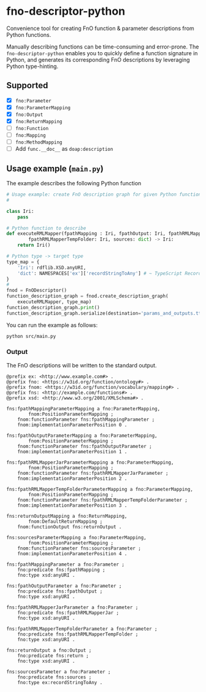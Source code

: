 # fno-descriptor-python

Convenience tool for creating FnO function & parameter descriptions from Python functions.

Manually describing functions can be time-consuming and error-prone.
The `fno-descriptor-python` enables you to quickly define a function signature
in Python,
and generates its corresponding FnO descriptions by leveraging Python
type-hinting.

## Supported

- [x] `fno:Parameter`
- [x] `fno:ParameterMapping`
- [x] `fno:Output`
- [x] `fno:ReturnMapping`
- [ ] `fno:Function`
- [ ] `fno:Mapping` 
- [ ] `fno:MethodMapping`
- [ ] Add `func.__doc__` as `doap:description`

## Usage example (`main.py`)

The example describes the following Python function

```python
# Usage example: create FnO description graph for given Python function
# 

class Iri:
    pass

# Python function to describe
def executeRMLMapper(fpathMapping : Iri, fpathOutput: Iri, fpathRMLMapperJar: Iri,
        fpathRMLMapperTempFolder: Iri, sources: dict) -> Iri:
    return Iri()

# Python type -> target type
type_map = {
    'Iri': rdflib.XSD.anyURI,
    'dict': NAMESPACES['ex']['recordStringToAny'] # ~ TypeScript Record<string,any>
}
# 
fnod = FnODescriptor()
function_description_graph = fnod.create_description_graph(
    executeRMLMapper, type_map)
function_description_graph.print()
function_description_graph.serialize(destination='params_and_outputs.ttl', format='turtle')
```

You can run the example as follows:

```bash
python src/main.py
```

### Output

The FnO descriptions will be written to the standard output.

```Turtle
@prefix ex: <http://www.example.com#> .
@prefix fno: <https://w3id.org/function/ontology#> .
@prefix fnom: <https://w3id.org/function/vocabulary/mapping#> .
@prefix fns: <http://example.com/functions#> .
@prefix xsd: <http://www.w3.org/2001/XMLSchema#> .

fns:fpathMappingParameterMapping a fno:ParameterMapping,
        fnom:PositionParameterMapping ;
    fnom:functionParameter fns:fpathMappingParameter ;
    fnom:implementationParameterPosition 0 .

fns:fpathOutputParameterMapping a fno:ParameterMapping,
        fnom:PositionParameterMapping ;
    fnom:functionParameter fns:fpathOutputParameter ;
    fnom:implementationParameterPosition 1 .

fns:fpathRMLMapperJarParameterMapping a fno:ParameterMapping,
        fnom:PositionParameterMapping ;
    fnom:functionParameter fns:fpathRMLMapperJarParameter ;
    fnom:implementationParameterPosition 2 .

fns:fpathRMLMapperTempFolderParameterMapping a fno:ParameterMapping,
        fnom:PositionParameterMapping ;
    fnom:functionParameter fns:fpathRMLMapperTempFolderParameter ;
    fnom:implementationParameterPosition 3 .

fns:returnOutputMapping a fno:ReturnMapping,
        fnom:DefaultReturnMapping ;
    fnom:functionOutput fns:returnOutput .

fns:sourcesParameterMapping a fno:ParameterMapping,
        fnom:PositionParameterMapping ;
    fnom:functionParameter fns:sourcesParameter ;
    fnom:implementationParameterPosition 4 .

fns:fpathMappingParameter a fno:Parameter ;
    fno:predicate fns:fpathMapping ;
    fno:type xsd:anyURI .

fns:fpathOutputParameter a fno:Parameter ;
    fno:predicate fns:fpathOutput ;
    fno:type xsd:anyURI .

fns:fpathRMLMapperJarParameter a fno:Parameter ;
    fno:predicate fns:fpathRMLMapperJar ;
    fno:type xsd:anyURI .

fns:fpathRMLMapperTempFolderParameter a fno:Parameter ;
    fno:predicate fns:fpathRMLMapperTempFolder ;
    fno:type xsd:anyURI .

fns:returnOutput a fno:Output ;
    fno:predicate fns:return ;
    fno:type xsd:anyURI .

fns:sourcesParameter a fno:Parameter ;
    fno:predicate fns:sources ;
    fno:type ex:recordStringToAny .
```
